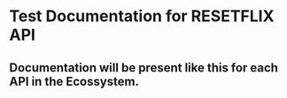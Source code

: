 # Test Documentation for RESETFLIX API

## Documentation will be present like this for each API in the Ecossystem.

